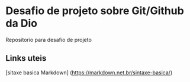 # Desafio  de projeto  sobre Git/Github da Dio 
Repositorio para desafio de projeto 

## Links uteis 
[sitaxe basica Markdown]  (https://markdown.net.br/sintaxe-basica/)
